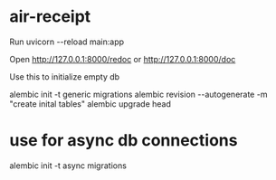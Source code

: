 # air-receipt


Run
uvicorn --reload main:app


Open
http://127.0.0.1:8000/redoc
or
http://127.0.0.1:8000/doc

Use this to initialize empty db

alembic init -t generic  migrations
alembic revision --autogenerate -m "create inital tables"
alembic upgrade head


# use for async db connections
alembic init -t async migrations